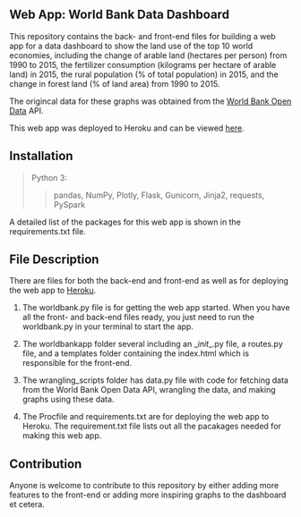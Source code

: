 ## Web App: World Bank Data Dashboard
This repository contains the back- and front-end files for building a web app for a data dashboard to show the land use of the top 10 world economies, including the change of arable land (hectares per person) from 1990 to 2015, the fertilizer consumption (kilograms per hectare of arable land) in 2015, the rural population (% of total population) in 2015, and the change in forest land (% of land area) from 1990 to 2015. 

The origincal data for these graphs was obtained from the [World Bank Open Data](https://data.worldbank.org/) API. 

This web app was deployed to Heroku and can be viewed [here](https://jing-worldbankdata-dashboard.herokuapp.com/).

## Installation
> Python 3:
>> pandas, NumPy, Plotly, Flask, Gunicorn, Jinja2, requests, PySpark

A detailed list of the packages for this web app is shown in the requirements.txt file.

## File Description
There are files for both the back-end and front-end as well as for deploying the web app to [Heroku](https://www.heroku.com).

1. The worldbank.py file is for getting the web app started. When you have all the front- and back-end files ready, you just need to run the worldbank.py in your terminal to start the app.

2. The worldbankapp folder several including an \__init__.py file, a routes.py file, and a templates folder containing the index.html which is responsible for the front-end.

3. The wrangling_scripts folder has data.py file with code for fetching data from the World Bank Open Data API, wrangling the data, and making graphs using these data. 

4. The Procfile and requirements.txt are for deploying the web app to Heroku. The requirement.txt file lists out all the pacakages needed for making this web app.

## Contribution
Anyone is welcome to contribute to this repository by either adding more features to the front-end or adding more inspiring graphs to the dashboard et cetera.
